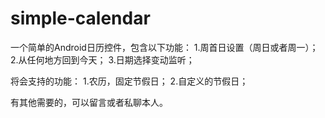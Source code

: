 # simple-calendar

一个简单的Android日历控件，包含以下功能：
1.周首日设置（周日或者周一）；
2.从任何地方回到今天；
3.日期选择变动监听；

将会支持的功能：
1.农历，固定节假日；
2.自定义的节假日；

有其他需要的，可以留言或者私聊本人。
